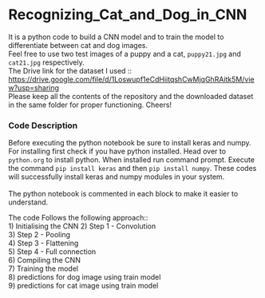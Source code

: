 # Recognizing_Cat_and_Dog_in_CNN
It is a python code to build a CNN model and to train the model to differentiate between cat and dog images.
<br>
Feel free to use two test images of a puppy and a cat, `puppy21.jpg` and `cat21.jpg` respectively.
<br>
The Drive link for the dataset I used :: https://drive.google.com/file/d/1Loswupf1eCdHiitqshCwMjqGhRAitk5M/view?usp=sharing
<br>
Please keep all the contents of the repository and the downloaded dataset in the same folder for proper functioning.
Cheers!

### Code Description
Before executing the python notebook be sure to install keras and numpy. For installing first check if you have python installed.
Head over to `python.org` to install python. When installed run command prompt. Execute the command `pip install keras` and then `pip install numpy`.
These codes will successfully install keras and numpy modules in your system.
<br>
<br>
The python notebook is commented in each block to make it easier to understand.
<p>
The code Follows the following approach::
<br>
  1) Initialising the CNN
  2) Step 1 - Convolution <br>
  3) Step 2 - Pooling <br>
  4) Step 3 - Flattening <br>
  5) Step 4 - Full connection <br>
  6) Compiling the CNN <br>
  7) Training the model <br>
  8) predictions for dog image using train model <br>
  9) predictions for cat image using train model <br>
</p>
